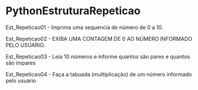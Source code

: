 # PythonEstruturaRepeticao

Est_Repeticao01 - Imprima uma sequencia de número de 0 a 10.

Est_Repeticao02 - EXIBA UMA CONTAGEM DE 0 AO NÚMERO INFORMADO PELO USÚARIO.

Est_Repeticao03 - Leia 10 números e informe quantos são pares e quantos são ímpares

Est_Repeticao04 - Faça a tabuada (multiplicação) de um número informado pelo usuário
